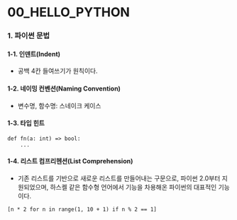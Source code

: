 # 00\_HELLO\_PYTHON

### 1. 파이썬 문법

#### 1-1. 인덴트\(Indent\)

* 공백 4칸 들여쓰기가 원칙이다.

#### 1-2. 네이밍 컨벤션\(Naming Convention\)

* 변수명, 함수명: 스네이크 케이스

#### 1-3. 타입 힌트

```text
def fn(a: int) => bool:
    ...
```

#### 1-4. 리스트 컴프리헨션\(List Comprehension\)

* 기존 리스트를 기반으로 새로운 리스트를 만들어내는 구문으로, 파이썬 2.0부터 지원되었으며, 하스켈 같은 함수형 언어에서 기능을 차용해온 파이썬의 대표적인 기능이다.

```text
[n * 2 for n in range(1, 10 + 1) if n % 2 == 1]
```

